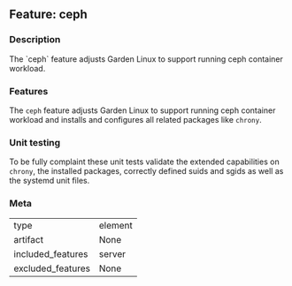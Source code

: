 ## Feature: ceph
### Description
<website-feature>
The `ceph` feature adjusts Garden Linux to support running ceph container workload.
</website-feature>

### Features
The `ceph` feature adjusts Garden Linux to support running ceph container workload and installs and configures all related packages like `chrony`.

### Unit testing
To be fully complaint these unit tests validate the extended capabilities on `chrony`, the installed packages, correctly defined suids and sgids as well as the systemd unit files.

### Meta
|||
|---|---|
|type|element|
|artifact|None|
|included_features|server|
|excluded_features|None|
